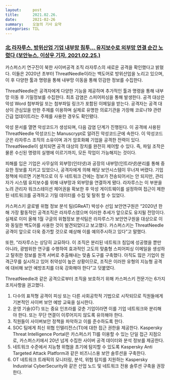 ```yaml
---
layout:     post
title:      2021.02.26.
date:       2021-02-26
summary:	오늘의 기사 요약
categories: TIL
---
```


### [北 라자루스, 방위산업 기업 내부망 침투... 유지보수로 외부망 연결 순간 노렸다 (보안뉴스, 이상우 기자,  2021.02.25.)](https://www.boannews.com/media/view.asp?idx=95200)

카스퍼스키 연구진이 북한 사이버공격 조직 라자루스의 새로운 공격을 확인했다고 밝혔다. 이들은 2020년 초부터 ThreatNeedle이라는 백도어로 방위산업을 노리고 있으며, 이 후 다양한 툴과 명령을 통해 내부망 이동을 통해 민감한 정보를 수집한다.

ThreatNeedle은 공격자에게 다양한 기능을 제공하며 추가적인 툴과 명령을 통해 내부망 이동 후 기밀정보를 수집한다. 최초 감염은 스피어피싱을 통해 발생한다. 공격 대상은 악성 Word 첨부파일 또는 첨부파일 링크가 포함된 이메일을 받는다. 공격자는 공격 대상이 관심있을 만한 주제를 이용하며 실제로 유명한 의료기관을 가장해 코로나19 관련 긴급 업데이트라는 주제를 사용한 경우도 확인됐다.

악성 문서를 열면 악성코드가 생성되며, 다음 감염 단계가 진행된다. 이 공격에 사용된 ThreatNeedle 악성코드는 Manuscrypt로 알려진 악성코드군에 속한다. 이 악성코드군은 라자루스 조직의 소유이며 과거 암호화폐 기업을 공격한 전력이 있다. ThreatNeedle이 설치되면 공격 대상의 장치를 완전히 제어할 수 있다. 즉, 파일 조작은 물론 수신된 명령의 실행에 이르기까지, 모든 작업이 가능해지는 것이다.

피해를 입은 기업은 사무실의 외부망(인터넷)과 공장의 내부망(인트라넷)분리를 통해 중요한 정보를 지키고 있었으나, 공격자에게 의해 해당 보안시스템이 무너져 버렸다. 기업 정책에 따르면 기본적으로 이 두 네트워크 간에는 정보가 전송되어서는 안 되지만, 관리자가 시스템 유지보수를 위해 내부망과 외부망을 연결하게 됐다. 라자루스는 이 부분을 노려 관리자 워크스테이션 제어권을 확보한 후 악성 게이트웨이를 설정하여 접근이 제한된 네트워크를 공격하고 기밀 데이터를 수집 및 탈취 할 수 있었다.

카스퍼스키 글로벌 위협 정보 분석 팀(GReAT) 박성수 선임 보안연구원은 “2020년 한해 가장 활동적인 공격조직은 라자루스였으며 이러한 추세가 앞으로도 유지될 전망이다. 실제로 이미 올해 1월 구글의 위협정보 분석팀은 라자루스가 보안연구원을 대상으로 이와 동일한 백도어를 사용한 것이 발견되었다고 보고했다. 카스퍼스키는 ThreatNeedle 공격이 앞으로 더욱 증가할 것으로 예상해 이를 예의주시하고 있다”고 말했다.

또한, “라자루스는 상당히 교묘하다. 이 조직은 분리된 네트워크 침입에 성공했을 뿐만 아니라, 광범위한 연구를 수행하여 효과적인 고도의 맞춤형 스피어피싱 이메일을 생성하고 탈취한 정보를 원격 서버로 추출해내는 맞춤 도구를 구축했다. 아직도 많은 기업이 원격근무를 실시하고 있어 취약성이 높은 상황이므로, 조직은 이러한 유형의 지능형 공격에 대비해 보안 예방조치를 더욱 강화해야 한다”고 덧붙였다.

ThreatNeedle과 같은 공격으로부터 조직을 보호하기 위해 카스퍼스키 전문가는 6가지 조치사항을 권고했다.

1. 다수의 표적형 공격이 피싱 또는 다른 사회공학적 기법으로 시작되므로 직원들에게 기본적인 사이버 보안 예방 교육을 실시한다.
2. 운영 기술(OT) 또는 중요 인프라를 갖춘 기업이라면 이를 기업 네트워크와 분리해야 한다. 또는 무단 연결이 이루어지지 않도록 유의해야 한다.
3. 직원들이 사이버보안 정책을 파악하고 이를 준수하도록 한다.
4. SOC 팀에게 최신 위협 인텔리전스(TI)에 대한 접근 권한을 제공한다. Kaspersky Threat Intelligence Portal은 카스퍼스키 TI를 이용할 수 있는 단일 접근 지점으로, 카스퍼스키에서 20년 넘게 수집한 사이버 공격 데이터와 분석 정보를 제공한다.
5. 네트워크 수준에서 지능형 위협을 초기에 탐지할 수 있도록 Kaspersky Anti Targeted Attack Platform과 같은 비즈니스용 보안 솔루션을 구축한다.
6. OT 네트워크 트래픽의 모니터링, 분석, 위협 탐지를 지원하는 Kaspersky Industrial CyberSecurity와 같은 산업 노드 및 네트워크 전용 솔루션 구축을 권장한다.